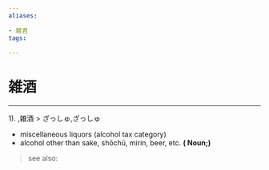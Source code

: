 ```yaml
---
aliases:
    
- 雑酒
tags:
    
---
```


# 雑酒
---
1).
,雑酒 > ざっしゅ,ざっしゅ

- miscellaneous liquors (alcohol tax category)
- alcohol other than sake, shōchū, mirin, beer, etc.
**( Noun;)**
> see also: 
            